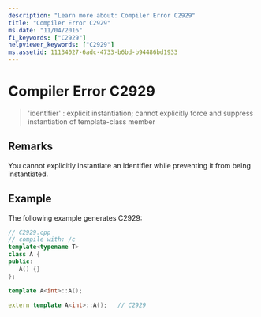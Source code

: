 ```yaml
---
description: "Learn more about: Compiler Error C2929"
title: "Compiler Error C2929"
ms.date: "11/04/2016"
f1_keywords: ["C2929"]
helpviewer_keywords: ["C2929"]
ms.assetid: 11134027-6adc-4733-b6bd-b94486bd1933
---
```

# Compiler Error C2929

> 'identifier' : explicit instantiation; cannot explicitly force and suppress instantiation of template-class member

## Remarks

You cannot explicitly instantiate an identifier while preventing it from being instantiated.

## Example

The following example generates C2929:

```cpp
// C2929.cpp
// compile with: /c
template<typename T>
class A {
public:
   A() {}
};

template A<int>::A();

extern template A<int>::A();   // C2929
```
